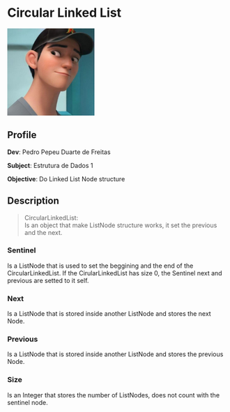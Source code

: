 # Circular Linked List

<img src="assets/images/icon.png" alt="profile_pic" width="200"/>


## Profile
**Dev**: Pedro Pepeu Duarte de Freitas

**Subject**: Estrutura de Dados 1

**Objective**: Do Linked List Node structure


## Description
> CircularLinkedList:\
> Is an object that make ListNode structure works, it set the previous and the next.

### Sentinel
Is a ListNode that is used to set the beggining and the end of the CircularLinkedList. If the CirularLinkedList has size 0, the Sentinel next and previous are setted to it self.

### Next
Is a ListNode that is stored inside another ListNode and stores the next Node.

### Previous
Is a ListNode that is stored inside another ListNode and stores the previous Node.

### Size
Is an Integer that stores the number of ListNodes, does not count with the sentinel node.